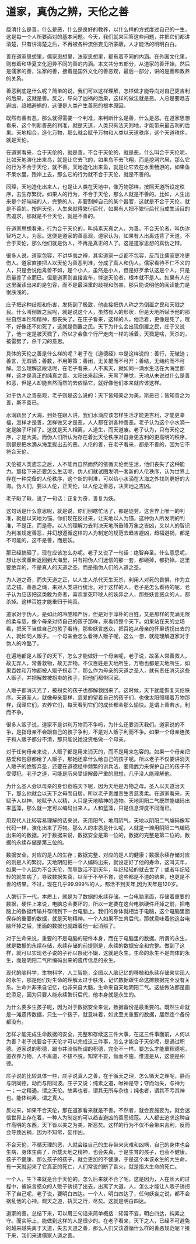 # 道家，真伪之辨，天伦之善

厘清什么是善，什么是恶，什么是良好的教养，以什么样的方式度过自己的一生，这是每一个人所要面对的基本问题。今天，我们就来回答这些问题，并把它们都讲清楚，只有讲清楚之后，不再被各种流俗妄见所蒙蔽，人才能活的明明白白。

善在道家思想里，儒家思想里，法家思想里，都有着不同的内涵。在外国文化里，则有着和华夏文化迥异不同的善的内涵。本文共分五部分，从道家的善开始，然后是儒家的善，法家的善，接着是国外文化的善恶观，最后一部分，讲的是善和教养的关系。

善恶到底是什么呢？简单的说，我们可以这样理解，怎样做才能导向对自己更吉利的后果，这就是善。反之，导向了凶祸的后果，这样的做法就是恶。人总是要趋吉避凶，趋福避祸的，这便是人类产生善恶的根本原因。

既然有善有恶，那么就得需要一个判准，来判断什么是善，什么是恶。在道家思想看来，这个判断善恶的判准，就是天道，人类只有法天则地，才能带来最吉利的后果。天地相合，造化万物，那么就会赋予万物和人类以天道秩序，这个天道秩序，就是天伦。

在道家看来，合于天伦的，就是善，不合于天伦的，就是恶。什么叫合于天伦呢，比如天地演化出来鸟，就是让它去飞的，如果鸟不去飞翔，而是挖洞穴居，那么它的行为不合于天伦，就不善。天地造化出来鱼，就是让它去在水里畅游的，如果鱼不呆水里，跑岸上去，那么它的行为就不合于天伦，就是不善的。

同理，天地造化出来人，也是让人类在天地中，像万物那样，按照天道所设定秩序，去生存繁衍。如果人的行为，不合于天伦，那么人就是不善的。比如，人生出来是个好端端的人，完整的人，非要割掉自己的某个器官，这就是不合于天伦，就是不善的。按照天伦，人生来就得繁衍后代，如果有人把不繁衍后代当成生活目的去追求，那就是不合天伦，就是不善的。

在道家思想看来，行为合于天伦的，叫纯素天真之人，为善。不合天伦者，叫伪诈智巧之人，为恶。这便是道家的善恶观，道家认为，如果有人出离违背了天道，不合于天伦，那么他们就是伪人，不再是真正的人了。这是道家思想的真伪之辩。

很多人说，道家包容，不讲华夷之辨，其实道家一点都不包容，反而比儒家更冷更伤人。道家直接把人以天伦为善恶判准，分成了真人和伪人。儒家看待不仁不义的人，只是会说他禽兽不如，是个小人，虽然是小人，但是好歹承认这是个人，只是质量差了点而已。但是道家则直接宣布，悖逆天伦者，根本就不是人。如果有人在这里面读出来的是包容，而不是最深重的歧视和伤害，那只能说明他的阅读能力是很肤浅的。

庄子把这种歧视和伤害，发扬到了极致，他直接把伪人称之为倒置之民和天戮之民。什么叫倒置之民呢，就是说这个人，虽然有人的形状，但是天地所赋予他的那些自然本性和精神，都丧失了。在庄子看来，这样的人，他活着，更像是死了，哦不，好像还不如死了，这就是倒置之民。天下为什么会出现倒置之民，庄子又说了，他一定是被天戮了，所以才会象个行尸走肉一样的活着，天戮是啥，天杀的，被雷劈了，杀千刀的意思。

具体的天伦之善是什么样的呢？老子在《道德经》中是这样说的：善行，无辙迹；善言，无瑕谪；善数，不用筹策；善闭，无关楗而不可开；善结，无绳约而不可解。怎么理解这段话呢，在老子看来，人不离天，就如同一滴水生活在大海里那样，这才是真正的纯真之善。太阳出来起床，天黑了睡觉，天地从未说过什么是善和恶，但是人却能自然而然的去依循它，就好像他们本来就应该这样。

对于伪人之善恶观，老子则是这么说的：天下皆知美之为美，斯恶已；皆知善之为善，斯不善已。

水滴跃出了大海，到处在跟人讲，我们水滴应该怎样生活才能更吉利，才能更幸福，怎样才是善，怎样做又才是恶，人人都在讲各种善恶。老子认为这个小水滴一定是脑子坏掉了。这就是天人相离，人道生，而天道废。老子认为，只有天伦之序，才是大美。而伪人们所认为存在着比天伦秩序对自身更吉利的更高明的秩序，则都是把水滴从海里拔出去的恶。人伦的善，在老子看来，都是不善的，因为它不符合天伦。

天伦被人类遗忘之后，人不能再自然而然的依循天伦而生活，他们丧失了这种能力。那接下来还要怎么生活呢，伪人们就试图发明一套新的人伦秩序，认为世界上存在一种完备的人伦秩序，这个新的判准，可以给小水滴在大海之外找到更好的大海。伪人们，要以人伦，正天伦，以人伦之善恶，决天地之吉凶。

老子瞅了瞅，说了一句话：正复为奇，善复为妖。

这句话是什么意思呢，就是说，你们别瞎忙活了，都是徒劳。这世界上唯一的判准，就是以天地为锚。你们现在反过来，让天地以人为锚，这种伪人所发明的判准，不是正，而是奇。以人的理解力去判决天地所垂降万象之吉凶，又以人的智识为判准规定善恶，并幻想遵循这样的人为制定的规范去趋吉避凶，趋福避祸，都是不可能的，这不是善，而是妖。

那已经搞砸了，现在应该怎么办呢。老子又说了一句话：绝智弃圣。什么意思呢，想让水滴重新返回到大海里，只有把伪人们迷信的那一套，都砸掉，都扔掉。这里要绝弃的，不是真人的天道之圣，而是指伪人们的人道之圣。

为人道之奇，而失天道之正，以人生人杀代天生天杀，利用人对死的畏惧，作为立法之锚，善恶之绳，来对人类进行统治。对于这样的人，老子是怎么看待的呢，老子认为应该把这类敢为奇者，喜欢拿死吓唬人的妖异之人，那些妖言惑众的人，都杀掉。这样百姓才能重归于纯真。

道家对于伪人，是如此的冷酷和严厉，但是对于淳朴的百姓，又是那样的充满无限的柔与慈，像个母亲对待自己的孩子那样，来看待整个天下。如果站在天的立场看，把天下当做自己的孩子看待，那些妖言惑众，把百姓从母亲的怀里诱拐出去的人，就如同人贩子。一个母亲会怎么看待人贩子呢，这么一想，就能理解道家对于伪人的冷酷了。

在遍地都是人贩子的天下，怎么才能做好一个母亲呢，老子说，故圣人常善救人，故无弃人，常善救物，故无弃物。不仅百姓是天地所生，万物也都是天地所生，如果百姓和万物都被人贩子拐走了，那么作为母亲的天道之圣人，就有责任消灭这些人贩子，并把解救被拐卖的孩子，把他们都带回家。

人贩子都消灭光了，被拐卖的孩子也都解救回来了。这时候，天下就能恢复天伦秩序。天道圣人，就像母亲那样，慈爱的望着自己的孩子们，也像太阳照耀着万物那样，润泽它们，衣养它们，每天看到它们的成长都会那么愉快。是谓上善若水，利而不争。

很多人贩子说，道家不是讲利万物而不争吗，为什么还要消灭我们。道家说的不争，是指母亲不会跟自己的孩子争利，不是对人贩子利而不争。如果一个母亲连孩子和人贩子都分不清，那只能说她没资格做一个母亲。

对于任何母亲来说，人贩子都是用来消灭的，而不是用来包容的。如果一个母亲把慈爱和包容都给了人贩子，那她还拿什么给自己的孩子呢。所以老子不仅要讲消灭人贩子的绝智弃圣，还要在道德经中频繁的讲兵法，要用武力来保护自己的孩子不受侵犯。老子之道，可能是历来受误解最严重的思想，几乎没人能理解他。

为什么圣人会以母亲的身份莅临天下呢，因为天地是万物之母。圣人以天道治天下，那么他就会以天下之母而自居，所以老子贵雌贵生贵慈贵柔。在道家看来，天赋予人以神，地赋予人以精，人只是天地精神的造物。天地阴阳二气既然能编码出来蓝藻，那么就一定可以编码出来人。人和蓝藻，只是信息深度不同而已。

用现代人比较容易理解的话来说，天用阳气，地用阴气，天地以阴阳二气编码像写代码一样，演化出来了万物。那么人的本质是什么呢，人就是一滩用阴阳二气编码出来的的数据。对于数据来说，数据安全是第一位的，数据的完整是第二位的，数据的永续存储是第三位的。

数据安全，对应的是人的生存；数据完整，对应的是人的健康；数据永续存储对应的则是人的繁衍。天地阴阳把一个人编码出来，就设定好了他的寿命，这叫天年，如果一个人因为不合天伦，而导致活不到天年，年纪轻轻的就去世了；或者年纪轻轻的就生病了，导致数据失真，以至于不孕不育，这些都是不道的结果，也更是不善的结果。不过，现在几乎99.999%的人，都活不到天年,因为天年是120岁。

人繁衍下一代，本质上，就是为了数据的永续存储。一台电脑里面，存储着重要的数据，硬件上来说，电脑总会要坏的，所以一定要在这台电脑硬件坏掉之前，把电脑上的数据传输并存储到下一台电脑上。我们的身体就相当于电脑，这个电脑里面保存的重要的数据，就是天地精神。一个人如果不生育后代，那就意味着他这台电脑坏掉之后，里面的数据也就跟着他一起消殒了。

对于生命来说，重要的不是电脑的硬件本身，而在于电脑里的数据。所谓的永生，就是数据的永续存储，永续存储的前提则是，永续的数据安全和完整。做到了这样，就可以实现老子说的子孙以祭祀不辍，这就是永生。生命的永生不是肉体的永生，而是阴阳二气所编码出来的遗传信息的永生。

现代的脑科学，生物科学，人工智能，企图以人脑记忆的移植和永续存储来实现人的永生，那是他们对生命的理解太过于肤浅，记忆数据跟生命这摊数据完全没有关系。生命并非来自记忆，也非来自大脑，生命来自天地阴阳二气。这些做法都是画蛇添足，因为只要人能永续繁衍后代，他本身就是永生的。

为什么要多生孩子呢，因为对于数据安全来说，数据备份是最重要的。既然生命就是一滩遗传数据，只生一个孩子，就意味着，如此至关重要的数据，居然连个备份都没有。

怎样才能完成生命数据的安全，完整和存续这三件大事，在这三件事面前，人何以为善？老子说要合于天伦才可以完成这三件事，怎么才能合于天伦呢，是通过积德。道家说的积德，跟市井流俗所谓的积德，完全不一样。要怎么才能重积德呢，道衣养万物，人不离道，不拔不脱，知常不妄，啬而不施，惟道是从，这便是积德。

庄子说的比较具体一些，庄子说真人之善，在于循天之理，怎么循天之理呢，静而与阴同德，动而与阳同波。庄子又说：纯素之道，唯神是守；守而勿失，与神为一；一之精通，谓之天伦。故素也者，谓其无所与杂也；纯也者，谓其不亏其神也。能体纯素，谓之真人。

反过来，如果不合天伦，那在道家看来就是不善。不然者，就会妄施妄为，就会迷信世界上存在着，一种人为制定的可以趋吉避凶的善恶规范。人人都去追求这种自作高明的东西，天下皆以美之为美，斯恶矣。这样的行为不仅不会带来吉利，反而会导致凶祸，因为不知常，妄作凶。

不合天伦，不循天理的恶，人就会给自己的生存带来灾难和凶祸，自己的身体也会生病，身体生病了，所载天地之精神，也会失真，于是生育的孩子，也会不健康。孩子不健康，那么孩子的孩子，就会更加的不健康，于是这个本该永生的大生命，有一天就迎来了它真正的死亡，人们常说的断了香火，就是指大生命的死亡。

一个人，生下来就是合于天伦的，怎么后来就不合了呢，这是因为，人在长大的过程中，被妖言惑众的人贩子诱拐了出去，出离了大道。人，怎么才能让人贩子诱拐不了自己呢，老子说，要明白四达。一个人，明白四达了，任何妖妄之说，都不会祸乱他的心神。观天之道，执天之行，尽矣。这就是明白四达。

道家的善，总结下来，可以用三句话来简单概括：知常不妄，明白四达，纯素之守。而实际上，能做到这样的人是很少的。在老子看来，天下之人，已经不可避免的越来越失离于天道，失去天道之善，那么人们又该遵循什么样的善恶规范呢？接下来，我们来讲儒家人道之善。

